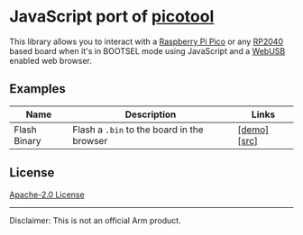 # JavaScript port of [picotool](https://github.com/raspberrypi/picotool)

This library allows you to interact with a [Raspberry Pi Pico](https://www.raspberrypi.org/products/raspberry-pi-pico/) or any [RP2040](https://www.raspberrypi.org/products/rp2040/) based board when it's in BOOTSEL mode using JavaScript and a [WebUSB](https://wicg.github.io/webusb/) enabled web browser.

## Examples

 | Name | Description | Links |
 | ---- | ----------- | ----- |
 | Flash Binary | Flash a `.bin` to the board in the browser | [[demo]](https://armdeveloperecosystem.github.io/picotool.js/examples/flash_binary/) [[src]](examples/flash_binary)

## License

[Apache-2.0 License](LICENSE)

---

Disclaimer: This is not an official Arm product.
